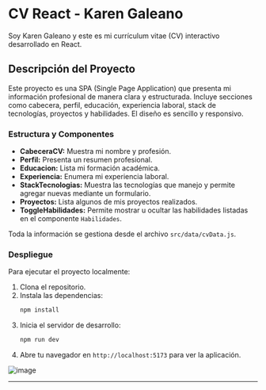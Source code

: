 # CV React - Karen Galeano

Soy Karen Galeano y este es mi currículum vitae (CV) interactivo desarrollado en React.

## Descripción del Proyecto

Este proyecto es una SPA (Single Page Application) que presenta mi información profesional de manera clara y estructurada. Incluye secciones como cabecera, perfil, educación, experiencia laboral, stack de tecnologías, proyectos y habilidades. El diseño es sencillo y responsivo.

### Estructura y Componentes

- **CabeceraCV:** Muestra mi nombre y profesión.
- **Perfil:** Presenta un resumen profesional.
- **Educacion:** Lista mi formación académica.
- **Experiencia:** Enumera mi experiencia laboral.
- **StackTecnologias:** Muestra las tecnologías que manejo y permite agregar nuevas mediante un formulario.
- **Proyectos:** Lista algunos de mis proyectos realizados.
- **ToggleHabilidades:** Permite mostrar u ocultar las habilidades listadas en el componente `Habilidades`.

Toda la información se gestiona desde el archivo `src/data/cvData.js`.


### Despliegue

Para ejecutar el proyecto localmente:

1. Clona el repositorio.
2. Instala las dependencias:
   ```bash
   npm install
   ```
3. Inicia el servidor de desarrollo:
   ```bash
   npm run dev
   ```
4. Abre tu navegador en `http://localhost:5173` para ver la aplicación.

![image](https://github.com/user-attachments/assets/17dcef75-df3c-4aec-94af-82339fb22d38)

---
